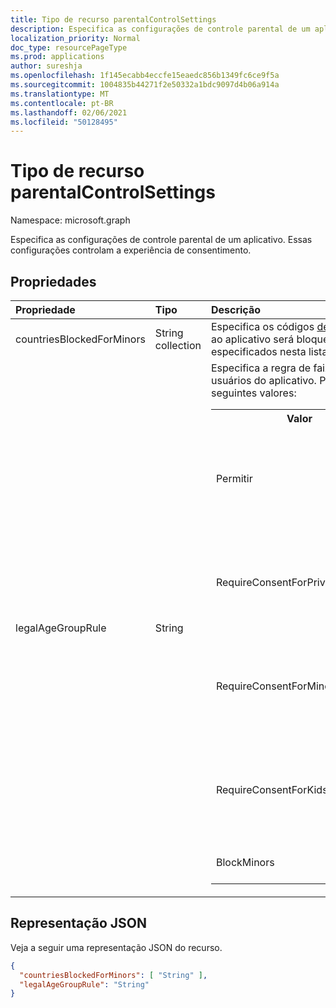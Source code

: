 ```yaml
---
title: Tipo de recurso parentalControlSettings
description: Especifica as configurações de controle parental de um aplicativo. Essas configurações controlam a experiência de consentimento.
localization_priority: Normal
doc_type: resourcePageType
ms.prod: applications
author: sureshja
ms.openlocfilehash: 1f145ecabb4eccfe15eaedc856b1349fc6ce9f5a
ms.sourcegitcommit: 1004835b44271f2e50332a1bdc9097d4b06a914a
ms.translationtype: MT
ms.contentlocale: pt-BR
ms.lasthandoff: 02/06/2021
ms.locfileid: "50128495"
---
```

# <a name="parentalcontrolsettings-resource-type"></a>Tipo de recurso parentalControlSettings

Namespace: microsoft.graph

Especifica as configurações de controle parental de um aplicativo. Essas configurações controlam a experiência de consentimento.

## <a name="properties"></a>Propriedades

| Propriedade | Tipo | Descrição |
:---------------|:--------|:----------|
|countriesBlockedForMinors|String collection| Especifica os códigos [de país ISO de](https://www.iso.org/iso-3166-country-codes.html)duas letras. O acesso ao aplicativo será bloqueado para menores dos países especificados nesta lista.|
|legalAgeGroupRule| String | Especifica a regra de faixa etária legal que se aplica aos usuários do aplicativo. Pode ser definido como um dos seguintes valores: <table><tr><th>Valor</th><th>Descrição</th></tr><tr><td>Permitir</td><td>Padrão. Impõe o mínimo legal. Isso significa que o consentimento dos pais é necessário para menores na União Europeia e na Coreia.</td></tr><tr><td>RequireConsentForPrivacyServices</td><td>Impõe que o usuário especifique a data de nascimento para estar em conformidade com as regras do COPPA. </td></tr><tr><td>RequireConsentForMinors</td><td>Requer o consentimento dos pais para menores de 18 anos, independentemente das regras secundárias do país.</td></tr><tr><td>RequireConsentForKids</td><td>Requer o consentimento dos pais para menores de 14 anos, independentemente das regras secundárias do país.</td></tr><tr><td>BlockMinors</td><td>Impede que menores usem o aplicativo.</td></tr></table> |

## <a name="json-representation"></a>Representação JSON
Veja a seguir uma representação JSON do recurso.

<!--{
  "blockType": "resource",
  "@odata.type": "microsoft.graph.parentalControlSettings"
}-->
```json
{
  "countriesBlockedForMinors": [ "String" ],
  "legalAgeGroupRule": "String"
}

```

